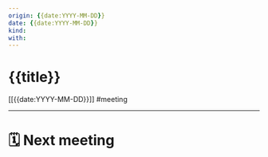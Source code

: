 ```yaml
---
origin: {{date:YYYY-MM-DD}}
date: {{date:YYYY-MM-DD}}
kind: 
with:
---
```

# {{title}}
[[{{date:YYYY-MM-DD}}]]
#meeting

---






# 🗓 Next meeting

